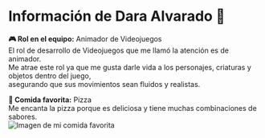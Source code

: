 # Información de Dara Alvarado 🚀

**🎮 Rol en el equipo:** Animador de Videojuegos  
El rol de desarrollo de Videojuegos que me llamó la atención es de animador.  
Me atrae este rol ya que me gusta darle vida a los personajes, criaturas y objetos dentro del juego,  
asegurando que sus movimientos sean fluidos y realistas.  

**🍕 Comida favorita:** Pizza  
Me encanta la pizza porque es deliciosa y tiene muchas combinaciones de sabores.  
![Imagen de mi comida favorita](https://github.com/user-attachments/assets/e70c21dd-dec4-441b-bf3e-d3e31be931bb)
